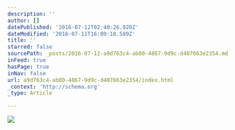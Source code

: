 ```yaml
---
description: ''
author: []
datePublished: '2016-07-12T02:40:26.920Z'
dateModified: '2016-07-11T16:09:18.589Z'
title: ''
starred: false
sourcePath: _posts/2016-07-12-a9d763c4-ab80-4867-9d9c-d407663e2354.md
inFeed: true
hasPage: true
inNav: false
url: a9d763c4-ab80-4867-9d9c-d407663e2354/index.html
_context: 'http://schema.org'
_type: Article

---
```

![](https://the-grid-user-content.s3-us-west-2.amazonaws.com/e857a0e3-710b-4c21-a05b-24d3d83dac0a.jpg)